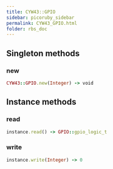 ```yaml
---
title: CYW43::GPIO
sidebar: picoruby_sidebar
permalink: CYW43_GPIO.html
folder: rbs_doc
---
```

## Singleton methods
### new

```ruby
CYW43::GPIO.new(Integer) -> void
```
## Instance methods
### read

```ruby
instance.read() -> GPIO::gpio_logic_t
```
### write

```ruby
instance.write(Integer) -> 0
```
